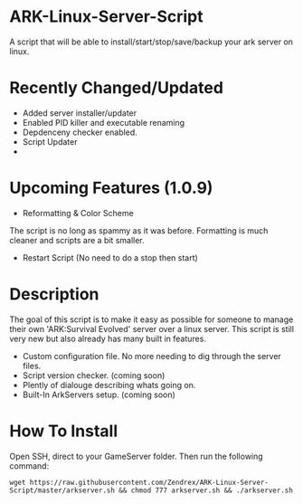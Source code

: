 # ARK-Linux-Server-Script
A script that will be able to install/start/stop/save/backup your ark server on linux.

# Recently Changed/Updated

- Added server installer/updater
- Enabled PID killer and executable renaming
- Depdenceny checker enabled.
- Script Updater
- 
# Upcoming Features (1.0.9)

- Reformatting & Color Scheme

The script is no long as spammy as it was before. Formatting is much cleaner and scripts are a bit smaller.

- Restart Script (No need to do a stop then start)

# Description
The goal of this script is to make it easy as possible for someone to manage their own 'ARK:Survival Evolved' server over a linux server. This script is still very new but also already has many built in features.

- Custom configuration file. No more needing to dig through the server files.
- Script version checker. (coming soon)
- Plently of dialouge describing whats going on.
- Built-In ArkServers setup. (coming soon)

# How To Install

Open SSH, direct to your GameServer folder. Then run the following command:
````
wget https://raw.githubusercontent.com/Zendrex/ARK-Linux-Server-Script/master/arkserver.sh && chmod 777 arkserver.sh && ./arkserver.sh
````
